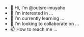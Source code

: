 - 👋 Hi, I’m @outsrc-muyaho
- 👀 I’m interested in ...
- 🌱 I’m currently learning ...
- 💞️ I’m looking to collaborate on ...
- 📫 How to reach me ...

<!---
outsrc-muyaho/outsrc-muyaho is a ✨ special ✨ repository because its `README.md` (this file) appears on your GitHub profile.
You can click the Preview link to take a look at your changes.
--->
